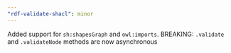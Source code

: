 ```yaml
---
"rdf-validate-shacl": minor
---
```


Added support for `sh:shapesGraph` and `owl:imports`. BREAKING: `.validate` and `.validateNode` methods are now asynchronous
